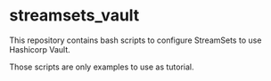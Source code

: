 # streamsets_vault
This repository contains bash scripts to configure StreamSets to use Hashicorp Vault.

Those scripts are only examples to use as tutorial.
